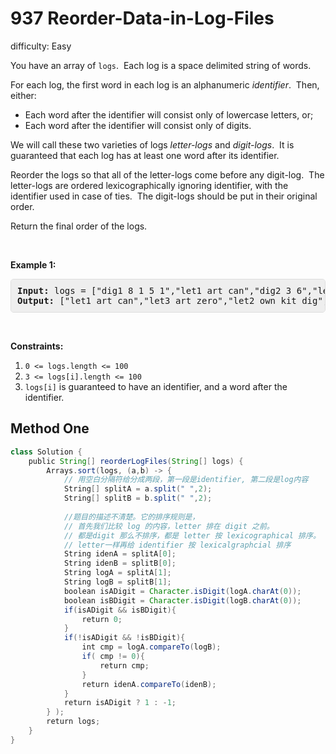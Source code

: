 # 937 Reorder-Data-in-Log-Files

difficulty: Easy

<style>
        section pre{
          background-color: #eee;
          border: 1px solid #ddd;
          padding:10px;
          border-radius: 5px;
        }
      </style>
<section>
<div><p>You have an array of <code>logs</code>.&nbsp; Each log is a space delimited string of words.</p>
<p>For each log, the first word in each log is an alphanumeric <em>identifier</em>.&nbsp; Then, either:</p>
<ul>
	<li>Each word after the identifier will consist only of lowercase letters, or;</li>
	<li>Each word after the identifier will consist only of digits.</li>
</ul>
<p>We will call these two varieties of logs <em>letter-logs</em> and <em>digit-logs</em>.&nbsp; It is guaranteed that each log has at least one word after its identifier.</p>
<p>Reorder the logs so that all of the letter-logs come before any digit-log.&nbsp; The letter-logs are ordered lexicographically ignoring identifier, with the identifier used in case of ties.&nbsp; The digit-logs should be put in their original order.</p>
<p>Return the final order of the logs.</p>
<p>&nbsp;</p>
<p><strong>Example 1:</strong></p>
<pre><strong>Input:</strong> logs = ["dig1 8 1 5 1","let1 art can","dig2 3 6","let2 own kit dig","let3 art zero"]
<strong>Output:</strong> ["let1 art can","let3 art zero","let2 own kit dig","dig1 8 1 5 1","dig2 3 6"]
</pre>
<p>&nbsp;</p>
<p><strong>Constraints:</strong></p>
<ol>
	<li><code>0 &lt;= logs.length &lt;= 100</code></li>
	<li><code>3 &lt;= logs[i].length &lt;= 100</code></li>
	<li><code>logs[i]</code> is guaranteed to have an identifier, and a word after the identifier.</li>
</ol>
</div></section>

## Method One

```Java
class Solution {
    public String[] reorderLogFiles(String[] logs) {
        Arrays.sort(logs, (a,b) -> {
            // 用空白分隔符给分成两段，第一段是identifier, 第二段是log内容
            String[] splitA = a.split(" ",2);
            String[] splitB = b.split(" ",2);
            
            //题目的描述不清楚。它的排序规则是，
            // 首先我们比较 log 的内容，letter 排在 digit 之前。
            // 都是digit 那么不排序，都是 letter 按 lexicographical 排序。
            // letter一样再给 identifier 按 lexicalgraphcial 排序
            String idenA = splitA[0];
            String idenB = splitB[0];
            String logA = splitA[1];
            String logB = splitB[1];
            boolean isADigit = Character.isDigit(logA.charAt(0));
            boolean isBDigit = Character.isDigit(logB.charAt(0));
            if(isADigit && isBDigit){
                return 0;
            }
            if(!isADigit && !isBDigit){
                int cmp = logA.compareTo(logB);
                if( cmp != 0){
                    return cmp;
                }
                return idenA.compareTo(idenB);
            }
            return isADigit ? 1 : -1;
        } );
        return logs;
    }
}​
```
